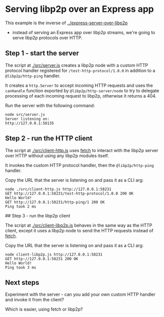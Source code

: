 # Serving libp2p over an Express app

This example is the inverse of [../express-server-over-libp2p](../express-server-over-libp2p/README.md)
- instead of serving an Express app over libp2p streams, we're going to serve
libp2p protocols over HTTP.

## Step 1 - start the server

The script at [./src/server.js](./src/server.js) creates a libp2p node with a
custom HTTP protocol handler registered for `/test-http-protocol/1.0.0` in
addition to a `@libp2p/http-ping` handler.

It creates a `http.Server` to accept incoming HTTP requests and uses the
`canHandle` function exported by `@libp2p/http-server/node` to try to delegate
processing of each incoming request to libp2p, otherwise it returns a 404.

Run the server with the following command:

```console
node src/server.js
Server listening on:
http://127.0.0.1:58135
```

## Step 2 - run the HTTP client

The script at [./src/client-http.js](./src/client-http.js) uses [fetch](https://developer.mozilla.org/en-US/docs/Web/API/Fetch_API)
to interact with the libp2p server over HTTP without using any libp2p modules
itself.

It invokes the custom HTTP protocol handler, then the `@libp2p/http-ping`
handler.

Copy the URL that the server is listening on and pass it as a CLI arg:

```console
node ./src/client-http.js http://127.0.0.1:58231
GET http://127.0.0.1:58231/test-http-protocol/1.0.0 200 OK
Hello World!
GET http://127.0.0.1:58231/http-ping/1 200 OK
Ping took 2 ms
```

## Step 3 - run the libp2p client

The script at [./src/client-libp2p.js](./src/client-libp2p.js) behaves in the
same way as the HTTP client, except it uses a libp2p node to send the HTTP
requests instead of [fetch](https://developer.mozilla.org/en-US/docs/Web/API/Fetch_API).

Copy the URL that the server is listening on and pass it as a CLI arg:

```console
node client-libp2p.js http://127.0.0.1:58231
GET http://127.0.0.1:58231 200 OK
Hello World!
Ping took 3 ms
```

## Next steps

Experiment with the server - can you add your own custom HTTP handler and invoke
it from the client?

Which is easier, using fetch or libp2p?
